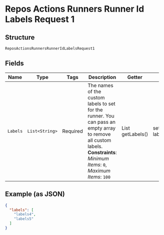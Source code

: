 
# Repos Actions Runners Runner Id Labels Request 1

## Structure

`ReposActionsRunnersRunnerIdLabelsRequest1`

## Fields

| Name | Type | Tags | Description | Getter | Setter |
|  --- | --- | --- | --- | --- | --- |
| `Labels` | `List<String>` | Required | The names of the custom labels to set for the runner. You can pass an empty array to remove all custom labels.<br>**Constraints**: *Minimum Items*: `0`, *Maximum Items*: `100` | List<String> getLabels() | setLabels(List<String> labels) |

## Example (as JSON)

```json
{
  "labels": [
    "labels4",
    "labels5"
  ]
}
```

